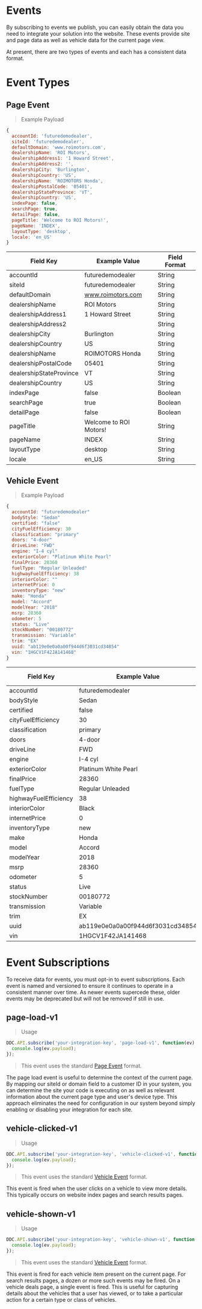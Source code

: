 # Events

By subscribing to events we publish, you can easily obtain the data you need to integrate your solution into the website. These events provide site and page data as well as vehicle data for the current page view.

At present, there are two types of events and each has a consistent data format.

# Event Types

## Page Event

> Example Payload

```javascript
{
  accountId: 'futuredemodealer',
  siteId: 'futuredemodealer',
  defaultDomain: 'www.roimotors.com',
  dealershipName: 'ROI Motors',
  dealershipAddress1: '1 Howard Street',
  dealershipAddress2: '',
  dealershipCity: 'Burlington',
  dealershipCountry: 'US',
  dealershipName: 'ROIMOTORS Honda',
  dealershipPostalCode: '05401',
  dealershipStateProvince: 'VT',
  dealershipCountry: 'US',
  indexPage: false,
  searchPage: true,
  detailPage: false,
  pageTitle: 'Welcome to ROI Motors!',
  pageName: 'INDEX',
  layoutType: 'desktop',
  locale: 'en_US'
}
```

Field Key | Example Value | Field Format
-------------- | -------------- | --------------
accountId | futuredemodealer | String
siteId | futuredemodealer | String
defaultDomain | www.roimotors.com | String
dealershipName | ROI Motors | String
dealershipAddress1 | 1 Howard Street | String
dealershipAddress2 |  | String
dealershipCity | Burlington | String
dealershipCountry | US | String
dealershipName | ROIMOTORS Honda | String
dealershipPostalCode | 05401 | String
dealershipStateProvince | VT | String
dealershipCountry | US | String
indexPage | false | Boolean
searchPage | true | Boolean
detailPage | false | Boolean
pageTitle | Welcome to ROI Motors! | String
pageName | INDEX | String
layoutType | desktop | String
locale | en_US | String


## Vehicle Event

> Example Payload

```javascript
{
  accountId: "futuredemodealer"
  bodyStyle: "Sedan"
  certified: "false"
  cityFuelEfficiency: 30
  classification: "primary"
  doors: "4-door"
  driveLine: "FWD"
  engine: "I-4 cyl"
  exteriorColor: "Platinum White Pearl"
  finalPrice: 28360
  fuelType: "Regular Unleaded"
  highwayFuelEfficiency: 38
  interiorColor: ""
  internetPrice: 0
  inventoryType: "new"
  make: "Honda"
  model: "Accord"
  modelYear: "2018"
  msrp: 28360
  odometer: 5
  status: "Live"
  stockNumber: "00180772"
  transmission: "Variable"
  trim: "EX"
  uuid: "ab119e0e0a0a00f944d6f3031cd34854"
  vin: "1HGCV1F42JA141468"
}
```

Field Key | Example Value | Field Format
-------------- | -------------- | --------------
accountId | futuredemodealer | String
bodyStyle | Sedan | String
certified | false | String
cityFuelEfficiency | 30 | Integer
classification | primary | String
doors | 4-door | String
driveLine | FWD | String
engine | I-4 cyl | String
exteriorColor | Platinum White Pearl | String
finalPrice | 28360 | Integer
fuelType | Regular Unleaded | String
highwayFuelEfficiency | 38 | Integer
interiorColor | Black | String
internetPrice | 0 | Integer
inventoryType | new | String
make | Honda | String
model | Accord | String
modelYear | 2018 | Integer
msrp | 28360 | Integer
odometer | 5 | Integer
status | Live | String
stockNumber | 00180772 | String
transmission | Variable | String
trim | EX | String
uuid | ab119e0e0a0a00f944d6f3031cd34854 | String
vin | 1HGCV1F42JA141468 | String

# Event Subscriptions

To receive data for events, you must opt-in to event subscriptions. Each event is named and versioned to ensure it continues to operate in a consistent manner over time. As newer events supercede these, older events may be deprecated but will not be removed if still in use.

## page-load-v1

> Usage

```javascript
DDC.API.subscribe('your-integration-key', 'page-load-v1', function(ev) {
  console.log(ev.payload);
});
```

> This event uses the standard <a href="#page-event">Page Event</a> format.

The page load event is useful to determine the context of the current page. By mapping our siteId or domain field to a customer ID in your system, you can determine the site your code is executing on as well as relevant information about the current page type and user's device type. This approach eliminates the need for configuration in our system beyond simply enabling or disabling your integration for each site.

## vehicle-clicked-v1

> Usage

```javascript
DDC.API.subscribe('your-integration-key', 'vehicle-clicked-v1', function(ev) {
  console.log(ev.payload);
});
```

> This event uses the standard <a href="#vehicle-event">Vehicle Event</a> format.

This event is fired when the user clicks on a vehicle to view more details. This typically occurs on website index pages and search results pages.

## vehicle-shown-v1

> Usage

```javascript
DDC.API.subscribe('your-integration-key', 'vehicle-shown-v1', function(ev) {
  console.log(ev.payload);
});
```

> This event uses the standard <a href="#vehicle-event">Vehicle Event</a> format.

This event is fired for each vehicle item present on the current page. For search results pages, a dozen or more such events may be fired. On a vehicle deals page, a single event is fired. This is useful for capturing details about the vehicles that a user has viewed, or to take a particular action for a certain type or class of vehicles.